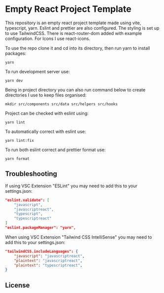 # Empty React Project Template

This repository is an empty react project template made using vite, typescript, yarn. Eslint and prettier are also configured. The styling is set up to use TailwindCSS. There is react-router-dom added with example configuration. For Icons I use react-icons.

To use the repo clone it and cd into its directory, then run yarn to install packages:

```
yarn
```

To run development server use:

```
yarn dev
```

Being in project directory you can also run command below to create directories I use to keep files organised:

```
mkdir src/components src/data src/helpers src/hooks
```

Project can be checked with eslint using:

```
yarn lint
```

To automatically correct with eslint use:

```
yarn lint:fix
```

To run both eslint correct and prettier format use:

```
yarn format
```

## Troubleshooting
If using VSC Extension "ESLint" you may need to add this to your settings.json:

```json
"eslint.validate": [
    "javascript",
    "javascriptreact",
    "typescript",
    "typescriptreact"
]
"eslint.packageManager": "yarn",
```

When using VSC Extension "Tailwind CSS IntelliSense" you may need to add this to your settings.json:

```json
"tailwindCSS.includeLanguages": {
    "javascript": "javascriptreact",
    "plaintext": "javascriptreact",
    "plaintext": "typescriptreact",
}
```

## License

